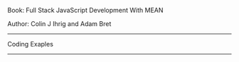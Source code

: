 Book:   Full Stack JavaScript Development With MEAN

Author: Colin J Ihrig and Adam Bret

----------------------------------------------------

Coding Exaples

----------------------------------------------------
